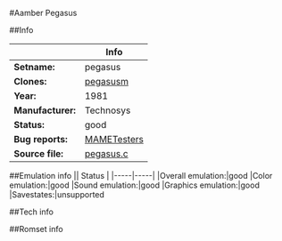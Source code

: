 #Aamber Pegasus

##Info

||Info|
|-----|-----|
|**Setname:**|pegasus
|**Clones:**|[pegasusm](pegasusm.md)
|**Year:**|1981
|**Manufacturer:**|Technosys
|**Status:**|good
|**Bug reports:**|[MAMETesters](http://mametesters.org/view_all_set.php?type=1&temporary=y&search=pegasus.c)
|**Source file:**|[pegasus.c](https://github.com/mamedev/mame/blob/master/src/mess/drivers/pegasus.c)

##Emulation info
|| Status |
|-----|-----|
|Overall emulation:|good
|Color emulation:|good
|Sound emulation:|good
|Graphics emulation:|good
|Savestates:|unsupported

##Tech info

##Romset info

<!--- START OF EDITED COMMENT DO NOT TOUCH TEXT ABOVE-->

